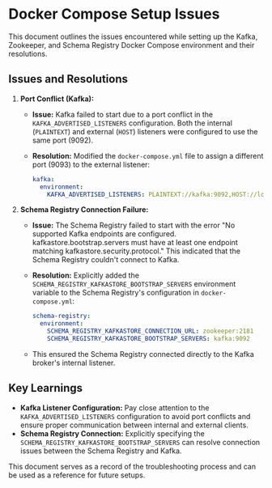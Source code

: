 # Docker Compose Setup Issues

This document outlines the issues encountered while setting up the Kafka, Zookeeper, and Schema Registry Docker Compose environment and their resolutions.

## Issues and Resolutions

1.  **Port Conflict (Kafka):**

    * **Issue:** Kafka failed to start due to a port conflict in the `KAFKA_ADVERTISED_LISTENERS` configuration. Both the internal (`PLAINTEXT`) and external (`HOST`) listeners were configured to use the same port (9092).
    * **Resolution:** Modified the `docker-compose.yml` file to assign a different port (9093) to the external listener:

        ```yaml
        kafka:
          environment:
            KAFKA_ADVERTISED_LISTENERS: PLAINTEXT://kafka:9092,HOST://localhost:9093
        ```

2.  **Schema Registry Connection Failure:**

    * **Issue:** The Schema Registry failed to start with the error "No supported Kafka endpoints are configured. kafkastore.bootstrap.servers must have at least one endpoint matching kafkastore.security.protocol." This indicated that the Schema Registry couldn't connect to Kafka.
    * **Resolution:** Explicitly added the `SCHEMA_REGISTRY_KAFKASTORE_BOOTSTRAP_SERVERS` environment variable to the Schema Registry's configuration in `docker-compose.yml`:

        ```yaml
        schema-registry:
          environment:
            SCHEMA_REGISTRY_KAFKASTORE_CONNECTION_URL: zookeeper:2181
            SCHEMA_REGISTRY_KAFKASTORE_BOOTSTRAP_SERVERS: kafka:9092
        ```

    * This ensured the Schema Registry connected directly to the Kafka broker's internal listener.

## Key Learnings

* **Kafka Listener Configuration:** Pay close attention to the `KAFKA_ADVERTISED_LISTENERS` configuration to avoid port conflicts and ensure proper communication between internal and external clients.
* **Schema Registry Connection:** Explicitly specifying the `SCHEMA_REGISTRY_KAFKASTORE_BOOTSTRAP_SERVERS` can resolve connection issues between the Schema Registry and Kafka.

This document serves as a record of the troubleshooting process and can be used as a reference for future setups.